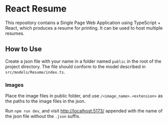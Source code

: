 # React Resume

This repository contains a Single Page Web Application using TypeScript + React, which produces a resume for printing. It can be used to host multiple resumes.

## How to Use

Create a json file with your name in a folder named `public` in the root of the project directory. The file should conform to the model described in `src/models/Resume/index.ts`.

### Images

Place the image files in public folder, and use `/<image_name>.<extension>` as the paths to the image files in the json.

Run `npm run dev`, and visit [http://localhost:5173/](http://localhost:5173/) appended with the name of the json file without the `.json` suffix.
